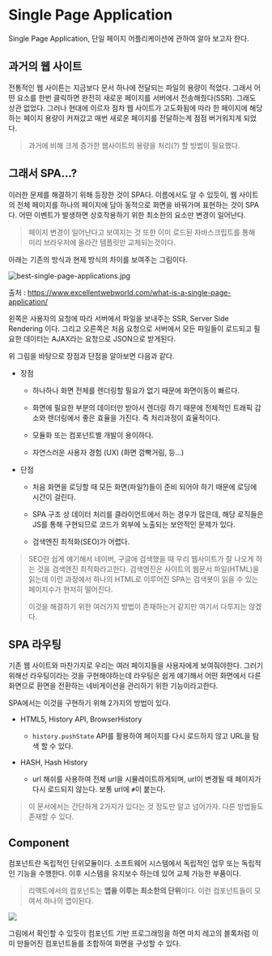 # Single Page Application

Single Page Application, 단일 페이지 어플리케이션에 관하여 알아 보고자 한다. 

## 과거의 웹 사이트

전통적인 웹 사이튼는 지금보다 문서 하나에 전달되는 파일의 용량이 적었다. 그래서 어떤 요소를 한번 클릭하면 완전히 새로운 페이지를 서버에서 전송해줬다(SSR). 그래도 상관 없었다. 그러나 현대에  이르자 점차 웹 사이트가 고도화됨에 따라 한 페이지에 해당하는 페이지 용량이 커져갔고 매번 새로운 페이지를 전달하는게 점점 버거워지게 되었다.

> 과거에 비해 크게 증가한 웹사이트의 용량을 처리(?) 할 방법이 필요했다.

## 그래서 SPA...?

이러한 문제를 해결하기 위해 등장한 것이 SPA다. 이름에서도 알 수 있듯이, 웹 사이트의 전체 페이지를 하나의 페이지에 담아 동적으로 화면을 바꿔가며 표현하는 것이 SPA다. 어떤 이벤트가 발생하면 상호작용하기 위한 최소한의 요소만 변경이 일어난다.

> 페이지 변경이 일어난다고 보여지는 것 또한 이미 로드된 자바스크립트를 통해 미리 브라우저에 올라간 템플릿만 교체되는것이다.

아래는 기존의 방식과 현제 방식의 차이를 보여주는 그림이다.

![best-single-page-applications.jpg](C:\Users\audtj\Desktop\best-single-page-applications.jpg)

출처 : https://www.excellentwebworld.com/what-is-a-single-page-application/

왼쪽은 사용자의 요청에 따라 서버에서 파일을 보내주는 SSR, Server Side Rendering 이다. 그리고 오른쪽은 처음 요청으로 서버에서 모든 파일들이 로드되고 필요한 데이터는 AJAX라는 요청으로 JSON으로 받게된다.

위 그림을 바탕으로 장점과 단점을 알아보면 다음과 같다.

- 장점
  
  - 하나하나 화면 전체를 렌더링할 필요가 없기 때문에 화면이동이 빠르다.
  
  - 화면에 필요한 부분의 데이터만 받아서 렌더링 하기 때문에 전체적인 트래픽 감소와 렌더링에서 좋은 효율을 가진다. 즉 처리과정이 효율적이다.
  
  - 모듈화 또는 컴포넌트별 개발이 용이하다.
  
  - 자연스러운 사용자 경험 (UX) (화면 깜빡거림, 등...)

- 단점
  
  - 처음 화면을 로딩할 때 모든 화면(파일?)들이 준비 되어야 하기 때문에 로딩에 시간이 걸린다.
  
  - SPA 구조 상 데이터 처리를 클라이언트에서 하는 경우가 많은데, 해당 로직들은 JS를 통해 구현되므로 코드가 외부에 노출되는 보안적인 문제가 있다.
  
  - 검색엔진 최적화(SEO)가 어렵다.

> SEO란 쉽게 얘기해서 네이버, 구글에 검색했을 때 우리 웹사이트가 잘 나오게 하는 것을 검색엔진 최적화라고한다. 검색엔진은 사이트의 웹문서 파일(HTML)을 읽는데 이런 과정에서 하나의 HTML로 이루어진 SPA는 검색봇이 읽을 수 있는 페이지수가 현저히 떨어진다.
> 
> 이것을 해결하기 위한 여러가지 방법이 존재하는거 같지만 여기서 다루지는 않겠다.

## SPA 라우팅

기존 웹 사이트와 마찬가지로 우리는 여러 페이지들을 사용자에게 보여줘야한다. 그러기 위해선 라우팅이라는 것을 구현해야하는데 라우팅은 쉽게 얘기해서 어떤 화면에서 다른화면으로 환면을 전환하는 네비게이션을 관리하기 위한 기능이라고한다.

SPA에서는 이것을 구현하기 위해 2가지의 방법이 있다.

- HTML5, History API, BrowserHistory
  
  - `history.pushState` API를 활용하여 페이지를 다시 로드하지 않고 URL을 탐색 할 수 있다.

- HASH, Hash History
  
  - url 해쉬를 사용하여 전체 url을 시뮬레이트하게되며, url이 변경될 때 페이지가 다시 로드되지 않는다. 보통 url에 `#`이 붙는다.

> 이 문서에서는 간단하게 2가지가 있다는 것 정도만 알고 넘어가자. 다른 방법들도 존재할 수 있다.



## Component

컴포넌트란 독립적인 단위모듈이다.  소프트웨어 시스템에서 독립적인 업무 또는 독립적인 기능을 수행한다. 이후 시스템을 유지보수 하는데 있어 교체 가능한 부품이다.



> 리액트에서의 컴포넌트는 **앱을 이루는 최소한의 단위**이다. 이런 컴포넌트들이 모여서 하나의 앱이된다.



![](C:\Users\audtj\Desktop\0517_img01.webp)

그림에서 확인할 수 있듯이 컴포넌트 기반 프로그래밍을 하면 마치 레고의 블록처럼 이미 만들어진 컴포넌트들를 조합하여 화면을 구성할 수 있다.
